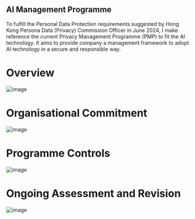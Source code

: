 ## AI Management Programme
To fulfill the Personal Data Protection requirements suggested by Hong Kong Persona Data (Privacy) Commission Officer in June 2024, I make reference the current Privacy Management Programme (PMP) to fit the AI technology.  It aims to provide company a management framework to adopt AI technology in a secure and responsible way.

# Overview
![image](https://github.com/justinlaw360/amp/assets/4946026/e6155359-96ec-4d05-948f-a7c5a226a514)

# Organisational Commitment
![image](https://github.com/justinlaw360/amp/assets/4946026/1514d370-0264-42de-9dcb-fc4ae26e1763)

# Programme Controls
![image](https://github.com/justinlaw360/amp/assets/4946026/52e94aab-9ee4-4122-8811-09f78c89012f)


# Ongoing Assessment and Revision
![image](https://github.com/justinlaw360/amp/assets/4946026/dbbb0b3b-7836-49bb-873e-42343d3ffcf0)

